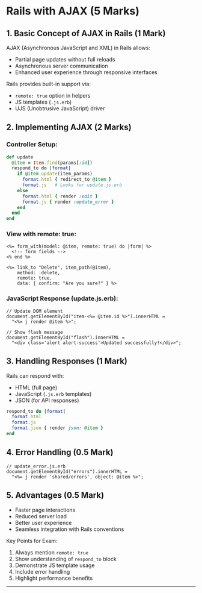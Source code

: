 # Rails with AJAX (5 Marks)

## 1. Basic Concept of AJAX in Rails (1 Mark)

AJAX (Asynchronous JavaScript and XML) in Rails allows:
- Partial page updates without full reloads
- Asynchronous server communication
- Enhanced user experience through responsive interfaces

Rails provides built-in support via:
- `remote: true` option in helpers
- JS templates (`.js.erb`)
- UJS (Unobtrusive JavaScript) driver

## 2. Implementing AJAX (2 Marks)

### Controller Setup:
```ruby
def update
  @item = Item.find(params[:id])
  respond_to do |format|
    if @item.update(item_params)
      format.html { redirect_to @item }
      format.js   # Looks for update.js.erb
    else
      format.html { render :edit }
      format.js { render :update_error }
    end
  end
end
```

### View with remote: true:
```erb
<%= form_with(model: @item, remote: true) do |form| %>
  <!-- form fields -->
<% end %>

<%= link_to "Delete", item_path(@item), 
    method: :delete, 
    remote: true,
    data: { confirm: "Are you sure?" } %>
```

### JavaScript Response (update.js.erb):
```erb
// Update DOM element
document.getElementById("item-<%= @item.id %>").innerHTML = 
  "<%= j render @item %>";

// Show flash message
document.getElementById("flash").innerHTML = 
  "<div class='alert alert-success'>Updated successfully!</div>";
```

## 3. Handling Responses (1 Mark)

Rails can respond with:
- HTML (full page)
- JavaScript (`.js.erb` templates)
- JSON (for API responses)

```ruby
respond_to do |format|
  format.html
  format.js
  format.json { render json: @item }
end
```

## 4. Error Handling (0.5 Mark)

```erb
// update_error.js.erb
document.getElementById("errors").innerHTML = 
  "<%= j render 'shared/errors', object: @item %>";
```

## 5. Advantages (0.5 Mark)

- Faster page interactions
- Reduced server load
- Better user experience
- Seamless integration with Rails conventions

Key Points for Exam:
1. Always mention `remote: true`
2. Show understanding of `respond_to` block
3. Demonstrate JS template usage
4. Include error handling
5. Highlight performance benefits

---
